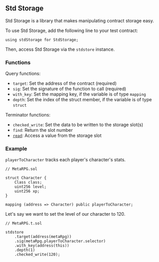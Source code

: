 ## Std Storage

Std Storage is a library that makes manipulating contract storage easy.

To use Std Storage, add the following line to your test contract:

```solidity
using stdStorage for StdStorage;
```

Then, access Std Storage via the `stdstore` instance.

### Functions

Query functions:

- `target`: Set the address of the contract (required)
- `sig`: Set the signature of the function to call (required)
- `with_key`: Set the mapping key, if the variable is of type `mapping`
- `depth`: Set the index of the struct member, if the variable is of type `struct`

Terminator functions:

- `checked_write`: Set the data to be written to the storage slot(s)
- `find`: Return the slot number
- [`read`](./read.md): Access a value from the storage slot

### Example

`playerToCharacter` tracks each player's character's stats.

```solidity
// MetaRPG.sol

struct Character {
    Class class;
    uint256 level;
    uint256 xp;
}

mapping (address => Character) public playerToCharacter;
```

Let's say we want to set the level of our character to 120.

```solidity
// MetaRPG.t.sol

stdstore
    .target(address(metaRpg))
    .sig(metaRpg.playerToCharacter.selector)
    .with_key(address(this))
    .depth(1)
    .checked_write(120);
```
